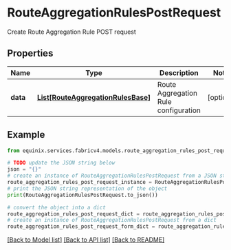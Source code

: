 # RouteAggregationRulesPostRequest

Create Route Aggregation Rule POST request

## Properties

Name | Type | Description | Notes
------------ | ------------- | ------------- | -------------
**data** | [**List[RouteAggregationRulesBase]**](RouteAggregationRulesBase.md) | Route Aggregation Rule configuration | [optional] 

## Example

```python
from equinix.services.fabricv4.models.route_aggregation_rules_post_request import RouteAggregationRulesPostRequest

# TODO update the JSON string below
json = "{}"
# create an instance of RouteAggregationRulesPostRequest from a JSON string
route_aggregation_rules_post_request_instance = RouteAggregationRulesPostRequest.from_json(json)
# print the JSON string representation of the object
print(RouteAggregationRulesPostRequest.to_json())

# convert the object into a dict
route_aggregation_rules_post_request_dict = route_aggregation_rules_post_request_instance.to_dict()
# create an instance of RouteAggregationRulesPostRequest from a dict
route_aggregation_rules_post_request_form_dict = route_aggregation_rules_post_request.from_dict(route_aggregation_rules_post_request_dict)
```
[[Back to Model list]](../README.md#documentation-for-models) [[Back to API list]](../README.md#documentation-for-api-endpoints) [[Back to README]](../README.md)


